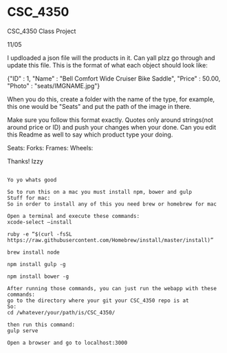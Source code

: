 # CSC_4350
CSC_4350 Class Project

11/05

I updloaded a json file will the products in it. Can yall plzz go through and
update this file. This is the format of what each object should look like:

{"ID" : 1,
"Name" : "Bell Comfort Wide Cruiser Bike Saddle",
"Price" : 50.00,
"Photo" : "seats/IMGNAME.jpg"}

When you do this, create a folder with the name of the type, for example, this one would be "Seats"
and put the path of the image in there.

Make sure you follow this format exactly. Quotes only around strings(not around price or ID)
and push your changes when your done. Can you edit this Readme as well to say which product type your doing.

Seats:
Forks:
Frames:
Wheels:


Thanks! Izzy

~~~~~~~~~~~~~~~~~~~~~~~~~~~~~~~~~~~~~~~~~~~~~~~~~~~~~~~~~~~~~~~~~~~~~~~~~~~~~~

Yo yo whats good

So to run this on a mac you must install npm, bower and gulp
Stuff for mac:
So in order to install any of this you need brew or homebrew for mac

Open a terminal and execute these commands:
xcode-select –install

ruby -e “$(curl -fsSL https://raw.githubusercontent.com/Homebrew/install/master/install)”

brew install node

npm install gulp -g

npm install bower -g

After running those commands, you can just run the webapp with these commands:
go to the directory where your git your CSC_4350 repo is at
So:
cd /whatever/your/path/is/CSC_4350/

then run this command:
gulp serve

Open a browser and go to localhost:3000



